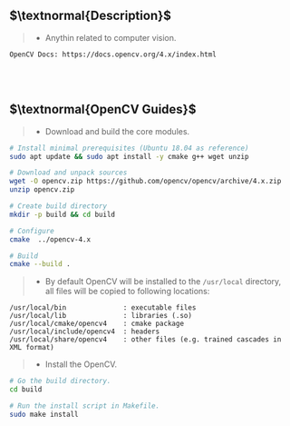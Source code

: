 ## $\textnormal{Description}$

> - Anythin related to computer vision.

```plaintext
OpenCV Docs: https://docs.opencv.org/4.x/index.html
```

<br />
<br />



## $\textnormal{OpenCV Guides}$

> - Download and build the core modules.

```sh
# Install minimal prerequisites (Ubuntu 18.04 as reference)
sudo apt update && sudo apt install -y cmake g++ wget unzip

# Download and unpack sources
wget -O opencv.zip https://github.com/opencv/opencv/archive/4.x.zip
unzip opencv.zip

# Create build directory
mkdir -p build && cd build

# Configure
cmake  ../opencv-4.x

# Build
cmake --build .
```

> - By default OpenCV will be installed to the `/usr/local` directory, <br />
    all files will be copied to following locations:

```plaintext
/usr/local/bin              : executable files
/usr/local/lib              : libraries (.so)
/usr/local/cmake/opencv4    : cmake package
/usr/local/include/opencv4  : headers
/usr/local/share/opencv4    : other files (e.g. trained cascades in XML format)
```

> - Install the OpenCV.

```sh
# Go the build directory.
cd build

# Run the install script in Makefile.
sudo make install
```
